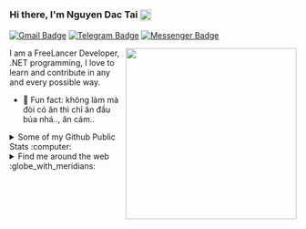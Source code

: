 ### Hi there, I'm Nguyen Dac Tai <img src="https://verified-badge.vedb.me/wp-content/uploads/2020/07/Facebook-Logo-Verified-Badge-PNG.png" align="center" height="20"/>

[![Gmail Badge](https://img.shields.io/badge/-tnstudio16201@gmail.com-c14438?style=flat&logo=Gmail&logoColor=white)](mailto:tnstudio16201@gmail.com "Connect via Email")
[![Telegram Badge](https://img.shields.io/badge/-@msc0d3-0088CC?style=flat&logo=Telegram&logoColor=white)](https://t.me/msc0d3 "Contact on Telegram")
[![Messenger Badge](https://img.shields.io/badge/-Messenger-0078FF?style=flat&logo=Messenger&logoColor=white)](https://m.me/nguyen.dactaiqn "Connect on Facebook")

<a href="https://tienichmmo.net"><img src="https://raw.githubusercontent.com/abhisheknaiidu/abhisheknaiidu/master/code.gif" align="right" height="300" /></a>

I am a FreeLancer Developer, .NET programming, I love to learn and contribute in any and every possible way.

- 👾 Fun fact: không làm mà đòi có ăn thì chỉ ăn đầu búa nhá.., ăn cám..

<details>
  <summary>Some of my Github Public Stats :computer:</summary>
  
  <a href="https://tienichmmo.net/"><img src="https://github.com/samujjwaal/samujjwaal/raw/master/etc/coffee.png" align="right" height="275" /></a>

  [![My Github Stats](https://github-readme-stats.vercel.app/api?username=msc0d3&show_icons=true&title_color=fff&icon_color=79ff97&text_color=9f9f9f&bg_color=151515)](https://github.com/msc0d3)

  ![Profile Views](https://komarev.com/ghpvc/?username=msc0d3&color=blue)
  ----
  
</details>

<details>
  <summary>Find me around the web :globe_with_meridians:</summary>
  
[![Instagram Badge](https://img.shields.io/badge/-Instagram-C13584?style=flat&logo=Instagram&logoColor=white)](https://www.instagram.com/tn16201/ "Follow on Instagram")
[![YouTube Badge](https://img.shields.io/badge/-YouTube-FF0000?style=flat&logo=YouTube&logoColor=white)](https://www.youtube.com/channel/UCFkKjznKpg3eZUDSrcw_Psw "My YouTube")
----

</details>
